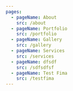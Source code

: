 ```yaml
---
pages:
  - pageName: About
    src: /about
  - pageName: Portfolio
    src: /portfolio
  - pageName: Gallery
    src: /gallery
  - pageName: Services
    src: /services
  - pageName: dfsdf
    src: /sdfsdfsf
  - pageName: Test Fima
    src: /testfima
---
```

